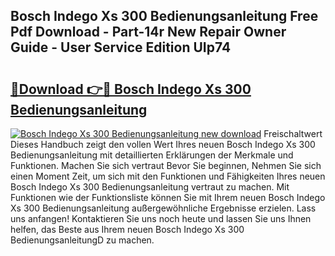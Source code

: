 ## Bosch Indego Xs 300 Bedienungsanleitung Free Pdf Download - Part-14r New Repair Owner Guide - User Service Edition UIp74

# <h2><a href="http://df08yc.blite.top/?on=Bosch+Indego+Xs+300+Bedienungsanleitung">🔗Download 👉🔴 Bosch Indego Xs 300 Bedienungsanleitung</a></h2>

[![Bosch Indego Xs 300 Bedienungsanleitung new download](https://i.imgur.com/lujVjoI.png)](http://df08yc.blite.top/?on=Bosch+Indego+Xs+300+Bedienungsanleitung)
Freischaltwert Dieses Handbuch zeigt den vollen Wert Ihres neuen Bosch Indego Xs 300 Bedienungsanleitung mit detaillierten Erklärungen der Merkmale und Funktionen. Machen Sie sich vertraut Bevor Sie beginnen, Nehmen Sie sich einen Moment Zeit, um sich mit den Funktionen und Fähigkeiten Ihres neuen Bosch Indego Xs 300 Bedienungsanleitung vertraut zu machen. Mit Funktionen wie der Funktionsliste können Sie mit Ihrem neuen Bosch Indego Xs 300 Bedienungsanleitung außergewöhnliche Ergebnisse erzielen. Lass uns anfangen! Kontaktieren Sie uns noch heute und lassen Sie uns Ihnen helfen, das Beste aus Ihrem neuen Bosch Indego Xs 300 BedienungsanleitungD zu machen.
